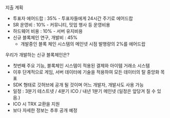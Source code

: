 지출 계획
+ 투표자 에어드랍 : 35% -  투표자들에게 24시간 주기로 에어드랍
+ SR 운영비 : 10% - 커뮤니티, 밋업 행사 등 운영비용
+ 하드웨어 비용 : 10% - 서버 유지비용
+ 신규 블록체인 연구, 개발비 : 45%
    - 개발중인 블록 체인 시스템의 메인넷 시점 발행량의 2%를 에어드랍


우리가 개발하는 신규 블록체인은?
+ 첫번째 주요 기능, 블록체인 시스템이 적용된 결제와 아이템 거래소 시스템
+ 이후 단계적으로 게임, 서버 데이터에 기술을 적용하여 모든 데이터의 탈 중앙화 목표
+ SDK 형태로 깃허브에 공개 될 것이며 어느 개발자, 개발사도 사용 가능
+ 일정 : 3분기 테스트넷 \/ 4분기 ICO \/ 내년 1분기 메인넷 
    (일정은 앞당겨 질 수 있음.)
+ ICO 시 TRX 교환을 지원
+ 보다 자세한 정보는 추후 공개 예정
